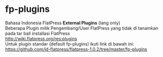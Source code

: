 fp-plugins
==========

Bahasa Indonesia FlatPress <b>External Plugins</b> (lang only)<br />
Beberapa Plugin milik Pengembang/User FlatPress yang tidak di tanamkan pada tar ball installasi FlatPress<br />
http://wiki.flatpress.org/res:plugins<br/>
Untuk plugin standar (default fp-plugins) ikuti link di bawah ini:<br />
https://github.com/id-flatpress/flatpress-1.0.2/tree/master/fp-plugins<br />
